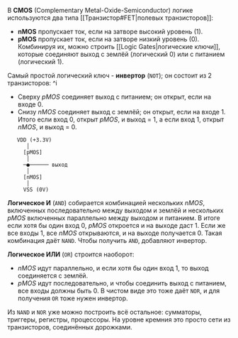 В **CMOS** (Complementary Metal-Oxide-Semiconductor) логике используются два типа [[Транзистор#FET|полевых транзисторов]]:
- **nMOS** пропускает ток, если на затворе высокий уровень (1).
- **pMOS** пропускает ток, если на затворе низкий уровень (0).
Комбинируя их, можно строить [[Logic Gates|логические ключи]], которые соединяют выход с землёй (логический 0) или с питанием (логический 1).

Самый простой логический ключ - **инвертор** (`NOT`); он состоит из 2 транзисторов: ^i
- Сверху *pMOS* соединяет выход с питанием; он открыт, если на входе 0.
- Снизу *nMOS* соединяет выход с землёй; он открыт, если на входе 1.
Итого если вход 0, открыт *pMOS*, и выход = 1, а если вход 1, открыт *nMOS*, и выход = 0.

```
   VDD (+3.3V)
      │
     [pMOS]
      │
     ─●────── выход
      │
     [nMOS]
      │
     VSS (0V)
```

**Логическое И** (`AND`) собирается комбинацией нескольких *nMOS*, включенных последовательно между выходом и землёй и нескольких *pMOS* включенных параллельно между выходом и питанием. В итоге если хотя бы один вход 0, *pMOS* откроется и на выходе даст 1. Если же все входы 1, все *nMOS* открываются, и на выходе получается 0. Такая комбинация даёт `NAND`. Чтобы получить `AND`, добавляют инвертор.

**Логическое ИЛИ** (`OR`) строится наоборот:
- *nMOS* идут параллельно, и если хотя бы один вход 1, то выход соединяется с землёй.
- *pMOS* идут последовательно, и чтобы соединить выход с питанием, все входы должны быть 0.
В чистом виде это тоже даёт `NOR`, и для получения `OR` тоже нужен инвертор.

Из `NAND` и `NOR` уже можно построить всё остальное: сумматоры, триггеры, регистры, процессоры. На уровне кремния это просто сети из транзисторов, соединённых дорожками.
